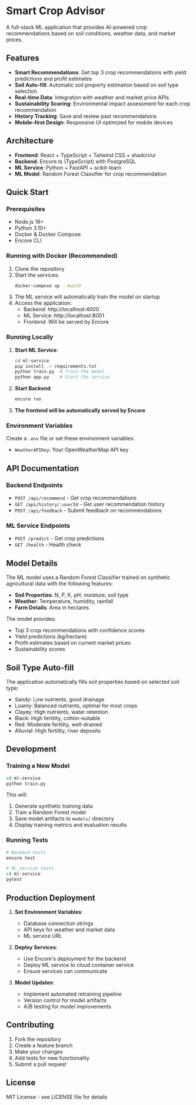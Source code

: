 # Smart Crop Advisor

A full-stack ML application that provides AI-powered crop recommendations based on soil conditions, weather data, and market prices.

## Features

- **Smart Recommendations**: Get top 3 crop recommendations with yield predictions and profit estimates
- **Soil Auto-fill**: Automatic soil property estimation based on soil type selection
- **Real-time Data**: Integration with weather and market price APIs
- **Sustainability Scoring**: Environmental impact assessment for each crop recommendation
- **History Tracking**: Save and review past recommendations
- **Mobile-first Design**: Responsive UI optimized for mobile devices

## Architecture

- **Frontend**: React + TypeScript + Tailwind CSS + shadcn/ui
- **Backend**: Encore.ts (TypeScript) with PostgreSQL
- **ML Service**: Python + FastAPI + scikit-learn
- **ML Model**: Random Forest Classifier for crop recommendation

## Quick Start

### Prerequisites

- Node.js 18+
- Python 3.10+
- Docker & Docker Compose
- Encore CLI

### Running with Docker (Recommended)

1. Clone the repository
2. Start the services:
   ```bash
   docker-compose up --build
   ```
3. The ML service will automatically train the model on startup
4. Access the application:
   - Backend: http://localhost:4000
   - ML Service: http://localhost:8001
   - Frontend: Will be served by Encore

### Running Locally

1. **Start ML Service**:
   ```bash
   cd ml-service
   pip install -r requirements.txt
   python train.py  # Train the model
   python app.py    # Start the service
   ```

2. **Start Backend**:
   ```bash
   encore run
   ```

3. **The frontend will be automatically served by Encore**

### Environment Variables

Create a `.env` file or set these environment variables:

- `WeatherAPIKey`: Your OpenWeatherMap API key

## API Documentation

### Backend Endpoints

- `POST /api/recommend` - Get crop recommendations
- `GET /api/history/:userId` - Get user recommendation history  
- `POST /api/feedback` - Submit feedback on recommendations

### ML Service Endpoints

- `POST /predict` - Get crop predictions
- `GET /health` - Health check

## Model Details

The ML model uses a Random Forest Classifier trained on synthetic agricultural data with the following features:

- **Soil Properties**: N, P, K, pH, moisture, soil type
- **Weather**: Temperature, humidity, rainfall
- **Farm Details**: Area in hectares

The model provides:
- Top 3 crop recommendations with confidence scores
- Yield predictions (kg/hectare)
- Profit estimates based on current market prices
- Sustainability scores

## Soil Type Auto-fill

The application automatically fills soil properties based on selected soil type:

- Sandy: Low nutrients, good drainage
- Loamy: Balanced nutrients, optimal for most crops
- Clayey: High nutrients, water retention
- Black: High fertility, cotton-suitable
- Red: Moderate fertility, well-drained
- Alluvial: High fertility, river deposits

## Development

### Training a New Model

```bash
cd ml-service
python train.py
```

This will:
1. Generate synthetic training data
2. Train a Random Forest model
3. Save model artifacts to `models/` directory
4. Display training metrics and evaluation results

### Running Tests

```bash
# Backend tests
encore test

# ML service tests
cd ml-service
pytest
```

## Production Deployment

1. **Set Environment Variables**:
   - Database connection strings
   - API keys for weather and market data
   - ML service URL

2. **Deploy Services**:
   - Use Encore's deployment for the backend
   - Deploy ML service to cloud container service
   - Ensure services can communicate

3. **Model Updates**:
   - Implement automated retraining pipeline
   - Version control for model artifacts
   - A/B testing for model improvements

## Contributing

1. Fork the repository
2. Create a feature branch
3. Make your changes
4. Add tests for new functionality
5. Submit a pull request

## License

MIT License - see LICENSE file for details
